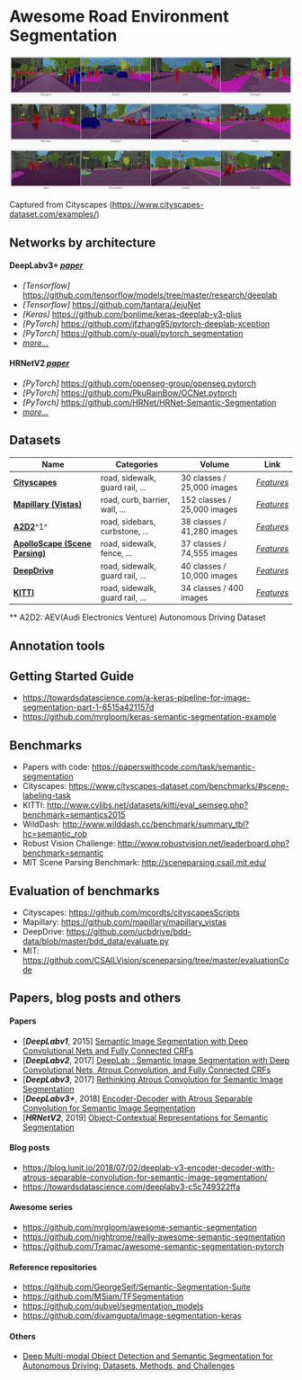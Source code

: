 # Awesome Road Environment Segmentation



![Example of cityscapes](images/cityscapes.png)

Captured from Cityscapes (https://www.cityscapes-dataset.com/examples/)





## Networks by architecture

#### DeepLabv3+ [*paper*](https://arxiv.org/abs/1802.02611)

- *[Tensorflow]* https://github.com/tensorflow/models/tree/master/research/deeplab
- *[Tensorflow]* https://github.com/tantara/JejuNet
- *[Keras]* https://github.com/bonlime/keras-deeplab-v3-plus
- *[PyTorch]* https://github.com/jfzhang95/pytorch-deeplab-xception
- *[PyTorch]* https://github.com/y-ouali/pytorch_segmentation
- [*more...*](https://paperswithcode.com/paper/encoder-decoder-with-atrous-separable#code)

 

#### HRNetV2 [*paper*](https://arxiv.org/abs/1909.11065)

- *[PyTorch]* https://github.com/openseg-group/openseg.pytorch
- *[PyTorch]* https://github.com/PkuRainBow/OCNet.pytorch
- *[PyTorch]* https://github.com/HRNet/HRNet-Semantic-Segmentation
- [*more...*](https://paperswithcode.com/paper/object-contextual-representations-for#code)

 



##  Datasets

| Name                                                         | Categories                      | Volume                      | Link                                                         |
| ------------------------------------------------------------ | ------------------------------- | --------------------------- | ------------------------------------------------------------ |
| [**Cityscapes**](https://www.cityscapes-dataset.com/)        | road, sidewalk, guard rail, ... | 30 classes / 25,000 images  | [*Features*](https://www.cityscapes-dataset.com/dataset-overview/#features) |
| [**Mapillary (Vistas)**](https://www.mapillary.com/dataset/vistas) | road, curb, barrier, wall, ...  | 152 classes / 25,000 images | [*Features*](https://www.mapillary.com/dataset/vistas)       |
| [**A2D2**](https://www.audi-electronics-venture.de/aev/web/en/driving-dataset.html)^1^ | road, sidebars, curbstone, ...  | 38 classes / 41,280 images  | [*Features*](https://www.audi-electronics-venture.de/aev/web/en/driving-dataset/dataset.html) |
| [**ApolloScape (Scene Parsing)**](http://apolloscape.auto/scene.html) | road, sidewalk, fence, ...      | 37 classes / 74,555 images  | [*Features*](http://apolloscape.auto/scene.html)             |
| [**DeepDrive**](https://bdd-data.berkeley.edu/)              | road, sidewalk, guard rail, ... | 40 classes / 10,000 images  | [*Features*](https://bdd-data.berkeley.edu/)                 |
| [**KITTI**](http://www.cvlibs.net/datasets/kitti/)           | road, sidewalk, guard rail, ... | 34 classes / 400 images     | [*Features*](http://www.cvlibs.net/datasets/kitti/eval_semseg.php?benchmark=semantics2015) |

** A2D2: AEV(Audi Electronics Venture) Autonomous Driving Dataset



## Annotation tools







## Getting Started Guide

- https://towardsdatascience.com/a-keras-pipeline-for-image-segmentation-part-1-6515a421157d
- https://github.com/mrgloom/keras-semantic-segmentation-example



## Benchmarks

- Papers with code: https://paperswithcode.com/task/semantic-segmentation
- Cityscapes: https://www.cityscapes-dataset.com/benchmarks/#scene-labeling-task
- KITTI: http://www.cvlibs.net/datasets/kitti/eval_semseg.php?benchmark=semantics2015
- WildDash: http://www.wilddash.cc/benchmark/summary_tbl?hc=semantic_rob
- Robust Vision Challenge: http://www.robustvision.net/leaderboard.php?benchmark=semantic
- MIT Scene Parsing Benchmark: http://sceneparsing.csail.mit.edu/



## Evaluation of benchmarks

- Cityscapes: https://github.com/mcordts/cityscapesScripts
- Mapillary: https://github.com/mapillary/mapillary_vistas
- DeepDrive: https://github.com/ucbdrive/bdd-data/blob/master/bdd_data/evaluate.py
- MIT: https://github.com/CSAILVision/sceneparsing/tree/master/evaluationCode



## Papers, blog posts and others

#### Papers

- [***DeepLabv1***, 2015] [Semantic Image Segmentation with Deep Convolutional Nets and Fully Connected CRFs](https://arxiv.org/abs/1412.7062)
- [***DeepLabv2***, 2017] [DeepLab : Semantic Image Segmentation with Deep Convolutional Nets, Atrous Convolution, and Fully Connected CRFs](https://arxiv.org/abs/1606.00915)
- [***DeepLabv3***, 2017] [Rethinking Atrous Convolution for Semantic Image Segmentation](https://arxiv.org/abs/1706.05587)
- [***DeepLabv3+***, 2018] [Encoder-Decoder with Atrous Separable Convolution for Semantic Image Segmentation](https://arxiv.org/abs/1802.02611)
- [***HRNetV2***, 2019] [Object-Contextual Representations for Semantic Segmentation](https://arxiv.org/abs/1909.11065)



#### Blog posts

- https://blog.lunit.io/2018/07/02/deeplab-v3-encoder-decoder-with-atrous-separable-convolution-for-semantic-image-segmentation/
- https://towardsdatascience.com/deeplabv3-c5c749322ffa



#### Awesome series

- https://github.com/mrgloom/awesome-semantic-segmentation
- https://github.com/nightrome/really-awesome-semantic-segmentation
- https://github.com/Tramac/awesome-semantic-segmentation-pytorch



#### Reference repositories

- https://github.com/GeorgeSeif/Semantic-Segmentation-Suite
- https://github.com/MSiam/TFSegmentation
- https://github.com/qubvel/segmentation_models
- https://github.com/divamgupta/image-segmentation-keras



#### Others

- [Deep Multi-modal Object Detection and Semantic Segmentation for Autonomous Driving: Datasets, Methods, and Challenges](https://boschresearch.github.io/multimodalperception/index.html)


